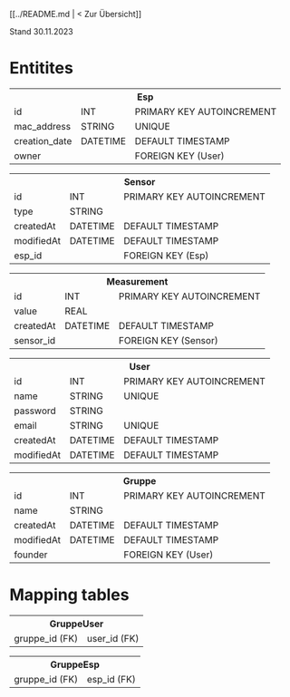 [[../README.md | < Zur Übersicht]]

Stand 30.11.2023
# Entitites
<table>
  <tr>
    <th colspan="3">Esp</th>
  </tr>
  <tr>
    <td>id</td>
    <td>INT</td>
    <td>PRIMARY KEY AUTOINCREMENT</td>
  </tr>
   <tr>
    <td>mac_address</td>
    <td>STRING</td>
    <td>UNIQUE</td>
  </tr>
   <tr>
    <td>creation_date</td>
    <td>DATETIME</td>
    <td>DEFAULT TIMESTAMP</td>
  </tr>
     <tr>
    <td>owner</td>
    <td></td>
    <td>FOREIGN KEY (User)</td>
  </tr>
</table>

<table>
  <tr>
    <th colspan="3">Sensor</th>
  </tr>
  <tr>
    <td>id</td>
    <td>INT</td>
    <td>PRIMARY KEY AUTOINCREMENT</td>
  </tr>
   <tr>
    <td>type</td>
    <td>STRING</td>
    <td></td>
  </tr>
   <tr>
    <td>createdAt</td>
    <td>DATETIME</td>
    <td>DEFAULT TIMESTAMP</td>
  </tr>
  <tr>
    <td>modifiedAt</td>
    <td>DATETIME</td>
    <td>DEFAULT TIMESTAMP</td>
  </tr>
     <tr>
    <td>esp_id</td>
    <td></td>
    <td>FOREIGN KEY (Esp)</td>
  </tr>
</table>

<table>
  <tr>
    <th colspan="3">Measurement</th>
  </tr>
  <tr>
    <td>id</td>
    <td>INT</td>
    <td>PRIMARY KEY AUTOINCREMENT</td>
  </tr>
     <tr>
    <td>value</td>
    <td>REAL</td>
    <td></td>
  </tr>
   <tr>
    <td>createdAt</td>
    <td>DATETIME</td>
    <td>DEFAULT TIMESTAMP</td>
  </tr>
     <tr>
    <td>sensor_id</td>
    <td></td>
    <td>FOREIGN KEY (Sensor)</td>
  </tr>
</table>

<table>
  <tr>
    <th colspan="3">User</th>
  </tr>
  <tr>
    <td>id</td>
    <td>INT</td>
    <td>PRIMARY KEY AUTOINCREMENT</td>
  </tr>
  <tr>
    <td>name</td>
    <td>STRING</td>
    <td>UNIQUE</td>
  </tr>
   <tr>
    <td>password</td>
    <td>STRING</td>
    <td></td>
  </tr>
     <tr>
    <td>email</td>
    <td>STRING</td>
    <td>UNIQUE</td>
  </tr>
     <tr>
    <td>createdAt</td>
    <td>DATETIME</td>
    <td>DEFAULT TIMESTAMP</td>
  </tr>
     <tr>
    <td>modifiedAt</td>
    <td>DATETIME</td>
    <td>DEFAULT TIMESTAMP</td>
  </tr>
</table>

<table>
  <tr>
    <th colspan="3">Gruppe</th>
  </tr>
  <tr>
    <td>id</td>
    <td>INT</td>
    <td>PRIMARY KEY AUTOINCREMENT</td>
  </tr>
  <tr>
    <td>name</td>
    <td>STRING</td>
    <td></td>
  </tr>
     <tr>
    <td>createdAt</td>
    <td>DATETIME</td>
    <td>DEFAULT TIMESTAMP</td>
  </tr>
     <tr>
    <td>modifiedAt</td>
    <td>DATETIME</td>
    <td>DEFAULT TIMESTAMP</td>
  </tr>
     <tr>
    <td>founder</td>
    <td></td>
    <td>FOREIGN KEY (User)</td>
  </tr>
</table>

# Mapping tables

<table>
  <tr>
    <th colspan="3">GruppeUser</th>
  </tr>
  <tr>
    <td>gruppe_id (FK)</td>
    <td>user_id (FK)</td>
  </tr>
</table>

<table>
  <tr>
    <th colspan="3">GruppeEsp</th>
  </tr>
  <tr>
    <td>gruppe_id (FK)</td>
    <td>esp_id (FK)</td>
  </tr>
</table>